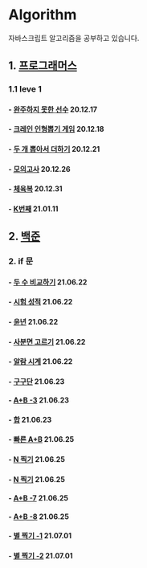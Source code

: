# Algorithm

자바스크립트 알고리즘을 공부하고 있습니다.

## 1. [프로그래머스](https://programmers.co.kr/learn/challenges)

### 1.1 leve 1

#### - [완주하지 못한 선수](https://programmers.co.kr/learn/courses/30/lessons/42576) 20.12.17

#### - [크레인 인형뽑기 게임](https://programmers.co.kr/learn/courses/30/lessons/64061) 20.12.18

#### - [두 개 뽑아서 더하기](https://programmers.co.kr/learn/courses/30/lessons/68644) 20.12.21

#### - [모의고사](https://programmers.co.kr/learn/courses/30/lessons/42840) 20.12.26

#### - [체육복](https://programmers.co.kr/learn/courses/30/lessons/42862) 20.12.31

#### - [K번째](https://programmers.co.kr/learn/courses/30/lessons/42748) 21.01.11

## 2. [백준](https://www.acmicpc.net/step)

### 2. if 문

#### - [두 수 비교하기](https://www.acmicpc.net/problem/1330) 21.06.22

#### - [시험 성적](https://www.acmicpc.net/problem/9498) 21.06.22

#### - [윤년](https://www.acmicpc.net/problem/2753) 21.06.22

#### - [사분면 고르기](https://www.acmicpc.net/problem/14681) 21.06.22

#### - [알람 시계](https://www.acmicpc.net/problem/2884) 21.06.22

#### - [구구단](https://www.acmicpc.net/problem/2739) 21.06.23

#### - [A+B -3](https://www.acmicpc.net/problem/10950) 21.06.23

#### - [합](https://www.acmicpc.net/problem/8393) 21.06.23

#### - [빠른 A+B](https://www.acmicpc.net/problem/15552) 21.06.25

#### - [N 찍기](https://www.acmicpc.net/problem/2741) 21.06.25

#### - [N 찍기](https://www.acmicpc.net/problem/2742) 21.06.25

#### - [A+B -7](https://www.acmicpc.net/problem/11021) 21.06.25

#### - [A+B -8](https://www.acmicpc.net/problem/11022) 21.06.25

#### - [별 찍기 -1](https://www.acmicpc.net/problem/2438) 21.07.01

#### - [별 찍기 -2](https://www.acmicpc.net/problem/2439) 21.07.01
